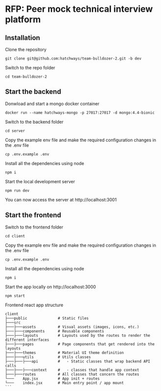# RFP: Peer mock technical interview platform
## Installation
 
Clone the repository

    git clone git@github.com:hatchways/team-bulldozer-2.git -b dev

Switch to the repo folder

    cd team-bulldozer-2

## Start the backend    

Donwload and start a mongo docker container

    docker run --name hatchways-mongo -p 27017:27017 -d mongo:4.4-bionic

Switch to the backend folder

    cd server

Copy the example env file and make the required configuration changes in the .env file

    cp .env.example .env    

Install all the dependencies using node

    npm i

Start the local development server

    npm run dev

You can now access the server at http://localhost:3001   

## Start the frontend

Switch to the frontend folder

    cd client

Copy the example env file and make the required configuration changes in the .env file

    cp .env.example .env    

Install all the dependencies using node

    npm i

Start the app locally on http://localhost:3000

    npm start

Frontend react app structure

    client
    ├───public              # Static files
    ├───src
    ├───├───assets          # Visual assets (images, icons, etc.)
    ├───├───components      # Reusable components
    ├───├───layouts         # Layouts used by the routes to render the different interfaces
    ├───├───pages           # Page components that get rendered into the layouts
    ├───├───themes          # Material UI theme definition
    ├───├───utils           # Utils classes
    ├───├───├───api         #   - Static classes that wrap backend API calls
    ├───├───├───context     #   - classes that handle app context
    ├───├───routes          # All classes that concern the routes
    └───    App.jsx         # App init + routes
    └───    index.jsx       # Main entry point / app mount
    ```